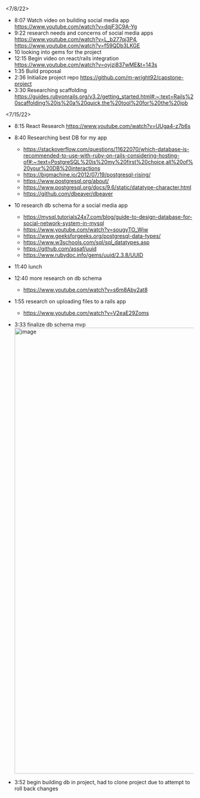<!-- Research and planning log -->
<7/8/22>
* 8:07 Watch video on building social media app https://www.youtube.com/watch?v=dqjF3C9A-Yg
* 9:22 research needs and concerns of social media apps https://www.youtube.com/watch?v=L_b277qj3P4, https://www.youtube.com/watch?v=f59QDb3LKGE
* 10 looking into gems for the project
* 12:15 Begin video on react/rails integration https://www.youtube.com/watch?v=oyjzi837wME&t=143s
* 1:35 Build proposal
* 2:36 Initialize project repo https://github.com/m-wright92/capstone-project
* 3:30 Researching scaffolding https://guides.rubyonrails.org/v3.2/getting_started.html#:~:text=Rails%20scaffolding%20is%20a%20quick,the%20tool%20for%20the%20job

<7/15/22>
* 8:15 React Research https://www.youtube.com/watch?v=UUga4-z7b6s
* 8:40 Researching best DB for my app
  * https://stackoverflow.com/questions/11622070/which-database-is-recommended-to-use-with-ruby-on-rails-considering-hosting-of#:~:text=PostgreSQL%20is%20my%20first%20choice,all%20of%20your%20DB%20interactions
  * https://bigmachine.io/2012/07/19/postgresql-rising/
  * https://www.postgresql.org/about/
  * https://www.postgresql.org/docs/9.6/static/datatype-character.html
  * https://github.com/dbeaver/dbeaver
* 10 research db schema for a social media app
  * https://mysql.tutorials24x7.com/blog/guide-to-design-database-for-social-network-system-in-mysql
  * https://www.youtube.com/watch?v=sougyTO_Wjw
  * https://www.geeksforgeeks.org/postgresql-data-types/
  * https://www.w3schools.com/sql/sql_datatypes.asp
  * https://github.com/assaf/uuid
  * https://www.rubydoc.info/gems/uuid/2.3.8/UUID
* 11:40 lunch
* 12:40 more research on db schema
  * https://www.youtube.com/watch?v=s6m8Aby2at8

* 1:55 research on uploading files to a rails app
  * https://www.youtube.com/watch?v=V2eaE29Zoms

* 3:33 finalize db schema mvp
  <img width="1193" alt="image" src="https://user-images.githubusercontent.com/101528112/179325210-5d4ae859-47b1-4041-8f79-164b911cdcf4.png">

* 3:52 begin building db in project, had to clone project due to attempt to roll back changes

